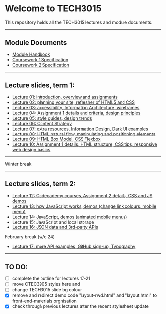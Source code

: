 # Welcome to TECH3015

<!-- https://TECH3015.github.io/presents/?lecture-00 -->

This repository holds all the TECH3015 lectures and module documents.

---

## Module Documents

- [Module Handbook](https://TECH3015.github.io/lectures/module-handbook.html)
- [Coursework 1 Specification](https://TECH3015.github.io/lectures/coursework-01.html)
- [Coursework 2 Specification](https://TECH3015.github.io/lectures/coursework-02.html)

---

## Lecture slides, term 1:

- [Lecture 01: introduction, overview and assignments](https://TECH3015.github.io/presents?lecture-01)
- [Lecture 02: planning your site, refresher of HTML5 and CSS](https://TECH3015.github.io/presents?lecture-02)
- [Lecture 03: accessibility, Information Architecture, wireframes](https://TECH3015.github.io/presents?lecture-03)
- [Lecture 04: Assignment 1 details and criteria, design principles](https://TECH3015.github.io/presents?lecture-04)
- [Lecture 05: style guides, design trends](https://TECH3015.github.io/presents?lecture-05)
- [Lecture 06: Content Strategy](https://TECH3015.github.io/presents?lecture-06)
- [Lecture 07: extra resources, Information Design, Dark UI examples](https://TECH3015.github.io/presents?lecture-07)
- [Lecture 08: HTML natural flow, manipulating and positioning elements](https:/TECH3015.github.io/presents?lecture-08)
- [Lecture 09: HTML Box Model, CSS Flexbox](https://TECH3015.github.io/presents?lecture-09)
- [Lecture 10: Assignment 1 details, HTML structure, CSS tips, responsive web design basics](https://TECH3015.github.io/presents?lecture-10)

---

Winter break

---

## Lecture slides, term 2:

- [Lecture 12: Codecademy courses, Assignment 2 details, CSS and JS demos](https:/TECH3015.github.io/presents?lecture-12)
- [Lecture 13: how JavaScript works, demos (change link colours, mobile menu)](https:/TECH3015.github.io/presents?lecture-13)
- [Lecture 14: JavaScript, demos (animated mobile menus)](https://TECH3015.github.io/presents?lecture-14)
- [Lecture 15: JavaScript and local storage](https://TECH3015.github.io/presents?lecture-15)
- [Lecture 16: JSON data and 3rd-party APIs](https://TECH3015.github.io/presents?lecture-16)

February break (w/c 24)

- [Lecture 17: more API examples, GitHub sign-up, Typography](https://TECH3015.github.io/presents?lecture-17)

<!--
bad UI, PWAs, hetml templates
- [Lecture 18: ](https://TECH3015.github.io/presents?lecture-18)
- [Lecture 19: ](https://TECH3015.github.io/presents?lecture-19)
- [Lecture 20: ](https://TECH3015.github.io/presents?lecture-20)
- [Lecture 21: ](https://TECH3015.github.io/presents?lecture-21)
-->
 
---

## TO DO:

- [ ] complete the outline for lectures 17-21
- [ ] move CTEC3905 styles here and 
- [ ] change TECH3015 slide bg colour
- [x] remove and redirect demo code "layout-rwd.html" and "layout.html" to front-end-materials orgnisation
- [x] check through previous lectures after the recent stylesheet update